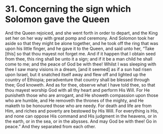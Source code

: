 # 31. Concerning the sign which Solomon gave the Queen

And the Queen rejoiced, and she went forth in order to depart, and the King set her on her way with great pomp and ceremony. And Solomon took her aside so that they might be alone together, and he took off the ring that was upon his little finger, and he gave it to the Queen, and said unto her, “Take [this] so that thou mayest not forget me. And if it happen that I obtain seed from thee, this ring shall be unto it a sign; and if it be a man child he shall come to me; and the peace of God be with thee! Whilst I was sleeping with thee I saw many visions in a dream, [and it seemed] as if a sun had risen upon Israel, but it snatched itself away and flew off and lighted up the country of Ethiopia; peradventure that country shall be blessed through thee; God knoweth. And as for thee, observe what I have told thee, so that thou mayest worship God with all thy heart and perform His Will. For He punisheth those who are arrogant, and He showeth compassion upon those who are humble, and He removeth the thrones of the mighty, and He maketh to be honoured those who are needy. For death and life are from Him, and riches and poverty are bestowed by His Will. For everything is His, and none can oppose His command and His judgment in the heavens, or in the earth, or in the sea, or in the abysses. And may God be with thee! Go in peace.” And they separated from each other.

